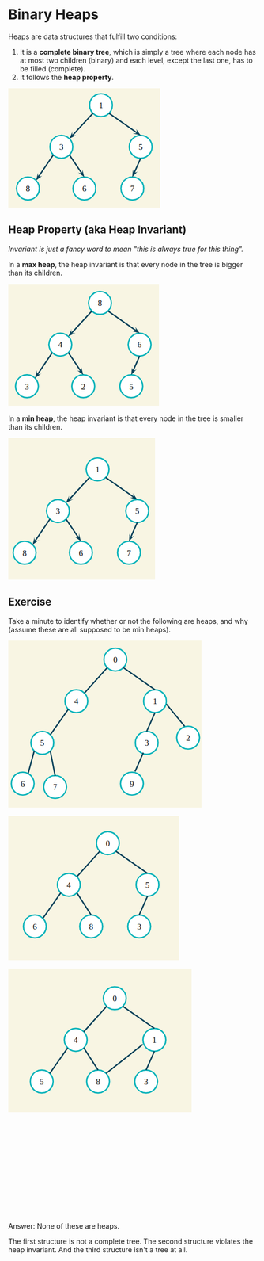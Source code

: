 # Binary Heaps

Heaps are data structures that fulfill two conditions:

1. It is a **complete binary tree**, which is simply a tree where each node has at most two children (binary) and each level, except the last one, has to be filled (complete).
2. It follows the **heap property**.

![](images/binary_heap.png)

## Heap Property (aka Heap Invariant)

_Invariant is just a fancy word to mean "this is always true for this thing"._

In a **max heap**, the heap invariant is that every node in the tree is bigger than its children.

![](images/max_heap.png)

In a **min heap**, the heap invariant is that every node in the tree is smaller than its children.

![](images/min_heap.png)

## Exercise

Take a minute to identify whether or not the following are heaps, and why (assume these are all supposed to be min heaps).

![](images/exercise_1.png)

![](images/exercise_2.png)

![](images/exercise_3.png)

\
\
\
\
\
\
\
\
\
\
\
\
Answer: None of these are heaps.

The first structure is not a complete tree. The second structure violates the heap invariant. And the third structure isn't a tree at all.
